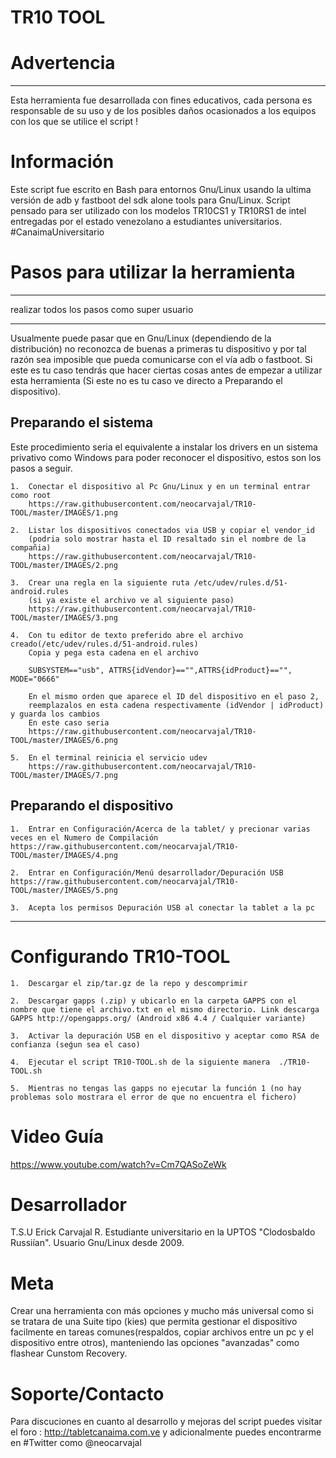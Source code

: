 # TR10 TOOL 

# Advertencia
_____________
Esta herramienta fue desarrollada con fines educativos, cada persona es responsable de su uso y de los posibles daños ocasionados a los equipos con los que se utilice el script !

# Información
Este script fue escrito en Bash para entornos Gnu/Linux usando la ultima versión de adb y fastboot del sdk alone tools para Gnu/Linux. Script pensado para ser utilizado con los modelos TR10CS1 y TR10RS1 de intel entregadas por el estado venezolano a estudiantes universitarios. #CanaimaUniversitario

# Pasos para utilizar la herramienta
- - - - - - - - - - - - - - - - - - - - - - - - -
realizar todos los pasos como super usuario
- - - - - - - - - - - - - - - - - - - - - - - - -
Usualmente puede pasar que en Gnu/Linux (dependiendo de la distribución) no reconozca de buenas a primeras tu dispositivo y por tal razón sea imposible que pueda comunicarse con el vía adb o fastboot. Si este es tu caso tendrás que hacer ciertas cosas antes de empezar a utilizar esta herramienta (Si este no es tu caso ve directo a Preparando el dispositivo).

## Preparando el sistema
Este procedimiento seria el equivalente a instalar los drivers en un sistema privativo como Windows para poder reconocer el dispositivo, estos son los pasos a seguir.

	1.  Conectar el dispositivo al Pc Gnu/Linux y en un terminal entrar como root
		https://raw.githubusercontent.com/neocarvajal/TR10-TOOL/master/IMAGES/1.png

    2.  Listar los dispositivos conectados via USB y copiar el vendor_id 
  		(podria solo mostrar hasta el ID resaltado sin el nombre de la compañia)
		https://raw.githubusercontent.com/neocarvajal/TR10-TOOL/master/IMAGES/2.png

	3.  Crear una regla en la siguiente ruta /etc/udev/rules.d/51-android.rules
	    (si ya existe el archivo ve al siguiente paso)
		https://raw.githubusercontent.com/neocarvajal/TR10-TOOL/master/IMAGES/3.png

	4.  Con tu editor de texto preferido abre el archivo creado(/etc/udev/rules.d/51-android.rules)
		Copia y pega esta cadena en el archivo

		SUBSYSTEM=="usb", ATTRS{idVendor}=="",ATTRS{idProduct}=="", MODE="0666"

  		En el mismo orden que aparece el ID del dispositivo en el paso 2, 
  		reemplazalos en esta cadena respectivamente (idVendor | idProduct) y guarda los cambios
  		En este caso seria
		https://raw.githubusercontent.com/neocarvajal/TR10-TOOL/master/IMAGES/6.png

	5.  En el terminal reinicia el servicio udev 
		https://raw.githubusercontent.com/neocarvajal/TR10-TOOL/master/IMAGES/7.png

## Preparando el dispositivo
	1.  Entrar en Configuración/Acerca de la tablet/ y precionar varias veces en el Numero de Compilación
	https://raw.githubusercontent.com/neocarvajal/TR10-TOOL/master/IMAGES/4.png

	2.  Entrar en Configuración/Menú desarrollador/Depuración USB
	https://raw.githubusercontent.com/neocarvajal/TR10-TOOL/master/IMAGES/5.png

	3.  Acepta los permisos Depuración USB al conectar la tablet a la pc
-----------------------------------------------------------------------------------------------

# Configurando TR10-TOOL
	1.  Descargar el zip/tar.gz de la repo y descomprimir

	2.  Descargar gapps (.zip) y ubicarlo en la carpeta GAPPS con el nombre que tiene el archivo.txt en el mismo directorio. Link descarga GAPPS http://opengapps.org/ (Android x86 4.4 / Cualquier variante)

	3.  Activar la depuración USB en el dispositivo y aceptar como RSA de confianza (seǵun sea el caso)

	4.  Ejecutar el script TR10-TOOL.sh de la siguiente manera  ./TR10-TOOL.sh

	5.  Mientras no tengas las gapps no ejecutar la función 1 (no hay problemas solo mostrara el error de que no encuentra el fichero)

# Video Guía
https://www.youtube.com/watch?v=Cm7QASoZeWk

# Desarrollador
T.S.U Erick Carvajal R. Estudiante universitario en la UPTOS "Clodosbaldo Russiían". Usuario Gnu/Linux desde 2009.

# Meta
Crear una herramienta con más opciones y mucho más universal como si se tratara de una Suite tipo (kies) que permita gestionar el dispositivo facilmente en tareas comunes(respaldos, copiar archivos entre un pc y el dispositivo entre otros), manteniendo las opciones "avanzadas" como flashear Cunstom Recovery.

# Soporte/Contacto
Para discuciones en cuanto al desarrollo y mejoras del script puedes visitar el foro : http://tabletcanaima.com.ve y adicionalmente puedes encontrarme en #Twitter como @neocarvajal

